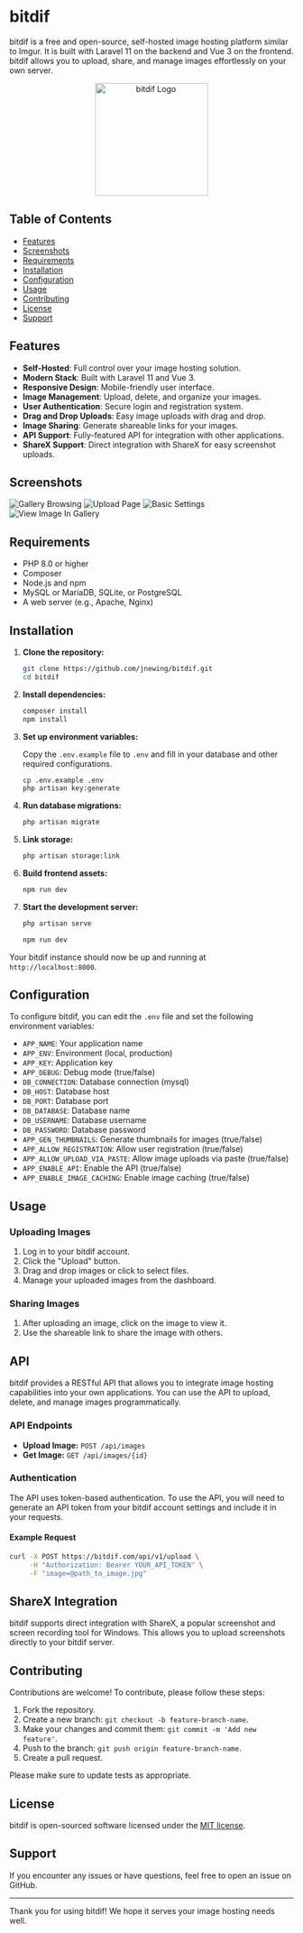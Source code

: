 # bitdif

bitdif is a free and open-source, self-hosted image hosting platform similar to Imgur. It is built with Laravel 11 on the backend and Vue 3 on the frontend. bitdif allows you to upload, share, and manage images effortlessly on your own server.

<p align="center">
    <img src="https://bitdif.com/logo/logo.svg" alt="bitdif Logo" width="200">
</p>

## Table of Contents

- [Features](#features)
- [Screenshots](#screenshots)
- [Requirements](#requirements)
- [Installation](#installation)
- [Configuration](#configuration)
- [Usage](#usage)
- [Contributing](#contributing)
- [License](#license)
- [Support](#support)

## Features

- **Self-Hosted**: Full control over your image hosting solution.
- **Modern Stack**: Built with Laravel 11 and Vue 3.
- **Responsive Design**: Mobile-friendly user interface.
- **Image Management**: Upload, delete, and organize your images.
- **User Authentication**: Secure login and registration system.
- **Drag and Drop Uploads**: Easy image uploads with drag and drop.
- **Image Sharing**: Generate shareable links for your images.
- **API Support**: Fully-featured API for integration with other applications.
- **ShareX Support**: Direct integration with ShareX for easy screenshot uploads.

## Screenshots

![](https://bitdif.com/08e65ba1.png "Gallery Browsing")
![](https://bitdif.com/916e13c8.png "Upload Page")
![](https://bitdif.com/e650340e.png "Basic Settings")
![](https://bitdif.com/88a92a40.png "View Image In Gallery")

## Requirements

- PHP 8.0 or higher
- Composer
- Node.js and npm
- MySQL or MariaDB, SQLite, or PostgreSQL
- A web server (e.g., Apache, Nginx)

## Installation

1. **Clone the repository:**

    ```bash
    git clone https://github.com/jnewing/bitdif.git
    cd bitdif
    ```

2. **Install dependencies:**

    ```bash
    composer install
    npm install
    ```

3. **Set up environment variables:**

    Copy the `.env.example` file to `.env` and fill in your database and other required configurations.

    ```bash
    cp .env.example .env
    php artisan key:generate
    ```

4. **Run database migrations:**

    ```bash
    php artisan migrate
    ```

5. **Link storage:**

    ```bash
    php artisan storage:link
    ```
    
6. **Build frontend assets:**

    ```bash
    npm run dev
    ```

7. **Start the development server:**

    ```bash
    php artisan serve
    ```

    ```bash
    npm run dev
    ```

Your bitdif instance should now be up and running at `http://localhost:8000`.

## Configuration

To configure bitdif, you can edit the `.env` file and set the following environment variables:

- `APP_NAME`: Your application name
- `APP_ENV`: Environment (local, production)
- `APP_KEY`: Application key
- `APP_DEBUG`: Debug mode (true/false)
- `DB_CONNECTION`: Database connection (mysql)
- `DB_HOST`: Database host
- `DB_PORT`: Database port
- `DB_DATABASE`: Database name
- `DB_USERNAME`: Database username
- `DB_PASSWORD`: Database password
- `APP_GEN_THUMBNAILS`: Generate thumbnails for images (true/false)
- `APP_ALLOW_REGISTRATION`: Allow user registration (true/false)
- `APP_ALLOW_UPLOAD_VIA_PASTE`: Allow image uploads via paste (true/false)
- `APP_ENABLE_API`: Enable the API (true/false)
- `APP_ENABLE_IMAGE_CACHING`: Enable image caching (true/false)

## Usage

### Uploading Images

1. Log in to your bitdif account.
2. Click the "Upload" button.
3. Drag and drop images or click to select files.
4. Manage your uploaded images from the dashboard.

### Sharing Images

1. After uploading an image, click on the image to view it.
2. Use the shareable link to share the image with others.

## API

bitdif provides a RESTful API that allows you to integrate image hosting capabilities into your own applications. You can use the API to upload, delete, and manage images programmatically.

### API Endpoints

- **Upload Image:** `POST /api/images`
- **Get Image:** `GET /api/images/{id}`

### Authentication

The API uses token-based authentication. To use the API, you will need to generate an API token from your bitdif account settings and include it in your requests.

#### Example Request

```bash
curl -X POST https://bitdif.com/api/v1/upload \
     -H "Authorization: Bearer YOUR_API_TOKEN" \
     -F "image=@path_to_image.jpg"
```

## ShareX Integration

bitdif supports direct integration with ShareX, a popular screenshot and screen recording tool for Windows. This allows you to upload screenshots directly to your bitdif server.

## Contributing

Contributions are welcome! To contribute, please follow these steps:

1. Fork the repository.
2. Create a new branch: `git checkout -b feature-branch-name`.
3. Make your changes and commit them: `git commit -m 'Add new feature'`.
4. Push to the branch: `git push origin feature-branch-name`.
5. Create a pull request.

Please make sure to update tests as appropriate.

## License

bitdif is open-sourced software licensed under the [MIT license](LICENSE).

## Support

If you encounter any issues or have questions, feel free to open an issue on GitHub.

---

Thank you for using bitdif! We hope it serves your image hosting needs well.
